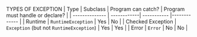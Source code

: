 TYPES OF EXCEPTION
| Type | Subclass | Program can catch? | Program must handle or declare? |
| -------------- | ------------| ----------- |------------- |
| Runtime | `RuntimeException` | Yes | No |
| Checked Exception | `Exception` (but not `RuntimeException`) | Yes | Yes |
| Error | `Error` | No | No |

